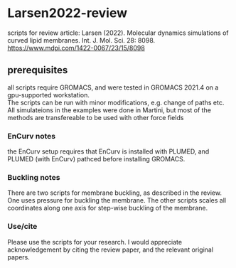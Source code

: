 # Larsen2022-review
scripts for review article:
Larsen (2022). Molecular dynamics simulations of curved lipid membranes. Int. J. Mol. Sci. 28: 8098.    
https://www.mdpi.com/1422-0067/23/15/8098    

## prerequisites 
all scripts  require GROMACS, and were tested in GROMACS 2021.4 on a gpu-supported workstation.   
The scripts can be run with minor modifications, e.g. change of paths etc.   
All simulateions in the examples were done in Martini, but most of the methods are transfereable to be used with other force fields    

### EnCurv notes
the EnCurv setup requires that EnCurv is installed with PLUMED, and PLUMED (with EnCurv) pathced before installing GROMACS. 

### Buckling notes
There are two scripts for membrane buckling, as described in the review. One uses pressure for buckling the membrane. The other scripts scales all coordinates along one axis for step-wise buckling of the membrane. 

### Use/cite
Please use the scripts for your research. I would appreciate acknowledgement by citing the review paper, and the relevant original papers. 
